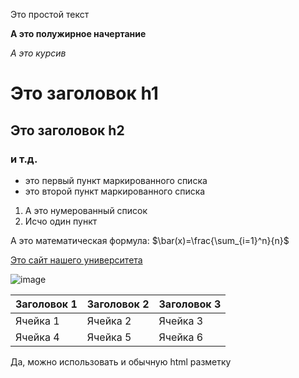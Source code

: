 Это простой текст

**А это полужирное начертание**

*А это курсив*

# Это заголовок h1

## Это заголовок h2

### и т.д.

- это первый пункт маркированного списка
- это второй пункт маркированного списка

1. А это нумерованный список
2. Исчо один пункт

А это математическая формула: $\bar(x)=\frac{\sum_{i=1}^n}{n}$

[Это сайт нашего университета](http://mguu.ru)

![image](https://fenolog.rgo.ru/sites/default/files/styles/full_width/public/user/13955/annahabarovagorodskoyobitatel-601300.jpg?itok=sIQ6aTma)

|Заголовок 1|Заголовок 2|Заголовок 3|
|-----------|-----------|-----------|
|Ячейка 1|Ячейка 2|Ячейка 3|
|Ячейка 4|Ячейка 5|Ячейка 6|

<p allign=center>Да, можно использовать и обычную html разметку</font</p>
